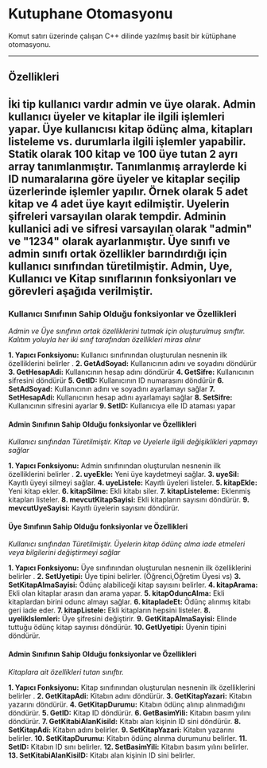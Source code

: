 # Kutuphane Otomasyonu
Komut satırı üzerinde çalışan C++ dilinde yazılmış basit bir kütüphane otomasyonu.

-----
## Özellikleri
İki tip kullanıcı vardır **admin** ve **üye** olarak. Admin kullanıcı üyeler ve kitaplar ile ilgili işlemleri yapar. Üye kullanıcısı kitap ödünç alma, kitapları listeleme vs. durumlarla ilgili işlemler yapabilir. Statik olarak 100 kitap ve 100 üye tutan 2 ayrı array tanımlanmıştır. Tanımlanmış arraylerde ki ID numaralarına göre üyeler ve kitaplar seçilip üzerlerinde işlemler yapılır. Örnek olarak 5 adet kitap ve 4 adet üye kayıt edilmiştir. Uyelerin şifreleri varsayılan olarak tempdir. Adminin kullanici adi ve sifresi varsayılan olarak "admin" ve "1234" olarak ayarlanmıştır. Üye sınıfı ve admin sınıfı ortak özellikler barındırdığı için kullanıcı sınıfından türetilmiştir. 
Admin, Uye, Kullanıcı ve Kitap sınıflarının fonksiyonları ve görevleri aşağıda verilmiştir.
-----------
### Kullanıcı Sınıfının Sahip Olduğu fonksiyonlar ve Özellikleri
*Admin ve Üye sınıfının ortak özelliklerini tutmak için oluşturulmuş sınıftır. Kalıtım yoluyla her iki sınıf tarafından özellikleri miras alınır*

**1. Yapıcı Fonksiyonu:** Kullanıcı sınıfınından oluşturulan nesnenin ilk özelliklerini belirler .
**2. GetAdSoyad:** Kullanıcının adını ve soyadını döndürür
**3. GetHesapAdi:**  Kullanıcının hesap adını döndürür
**4. GetSifre:** Kullanıcının sifresini döndürür
**5. GetID:** Kullanıcının ID numarasını döndürür
**6. SetAdSoyad:** Kullanıcının adını ve soyadını ayarlamayı sağlar
**7. SetHesapAdi:** Kullanıcının hesap adını ayarlamayı sağlar
**8. SetSifre:** Kullanıcının sifresini ayarlar
**9. SetID:** Kullanıcıya elle ID ataması yapar

#### Admin Sınıfının Sahip Olduğu fonksiyonlar ve Özellikleri

*Kullanıcı sınıfından Türetilmiştir. Kitap ve Uyelerle ilgili değişiklikleri yapmayı sağlar*

**1. Yapıcı Fonksiyonu:** Admin sınıfınından oluşturulan nesnenin ilk özelliklerini belirler .
**2. uyeEkle:** Yeni üye kaydetmeyi sağlar.
**3. uyeSil:**  Kayıtlı üyeyi silmeyi sağlar.
**4. uyeListele:** Kayıtlı üyeleri listeler.
**5. kitapEkle:** Yeni kitap ekler.
**6. kitapSilme:** Ekli kitabı siler.
**7. kitapListeleme:** Eklenmiş kitapları listeler.
**8. mevcutKitapSayisi:** Ekli kitapların sayısını döndürür.
**9. mevcutUyeSayisi:** Kayıtlı üyelerin sayısını döndürür.

#### Üye Sınıfının Sahip Olduğu fonksiyonlar ve Özellikleri
*Kullanıcı sınıfından Türetilmiştir. Üyelerin kitap ödünç alma iade etmeleri veya bilgilerini değiştirmeyi sağlar*

**1. Yapıcı Fonksiyonu:** Üye sınıfınından oluşturulan nesnenin ilk özelliklerini belirler .
**2. SetUyetipi:** Üye tipini belirler. (Öğrenci,Öğretim Üyesi vs)
**3. SetKitapAlmaSayisi:**  Ödünç alabiliceği kitap sayısını belirler.
**4. kitapArama:** Ekli olan kitaplar arasın dan arama yapar.
**5. kitapOduncAlma:** Ekli kitaplardan birini odunc almayı sağlar.
**6. kitapIadeEt:** Ödünç alınmış kitabı geri iade eder.
**7. kitapListele:** Ekli kitapların hepsini listeler.
**8. uyelikIslemleri:** Üye şifresini değiştirir.
**9. GetKitapAlmaSayisi:** Elinde tuttuğu ödünç kitap sayınısı döndürür.
**10. GetUyetipi:** Üyenin tipini döndürür.

#### Admin Sınıfının Sahip Olduğu fonksiyonlar ve Özellikleri

*Kitaplara ait özellikleri tutan sınıftır.*

**1. Yapıcı Fonksiyonu:** Kitap sınıfınından oluşturulan nesnenin ilk özelliklerini belirler .
**2. GetKitapAdi:** Kitabın adını döndürür.
**3. GetKitapYazari:**  Kitabın yazarını döndürür.
**4. GetKitapDurumu:** Kitabın ödünç alınıp alınmadığını döndürür.
**5. GetID:** Kitap ID döndürür.
**6. GetBasimYili:** Kitabın basım yılını döndürür.
**7. GetKitabiAlanKisiId:** Kitabı alan kişinin ID sini döndürür.
**8. SetKitapAdi:** Kitabın adını belirler.
**9. SetKitapYazari:** Kitabın yazarını belirler.
**10. SetKitapDurumu:** Kitabın ödünç alınma durumunu belirler.
**11. SetID:** Kitabın ID sını belirler.
**12. SetBasimYili:** Kitabın basım yılını belirler.
**13. SetKitabiAlanKisiID:** Kitabı alan kişinin ID sini belirler.
